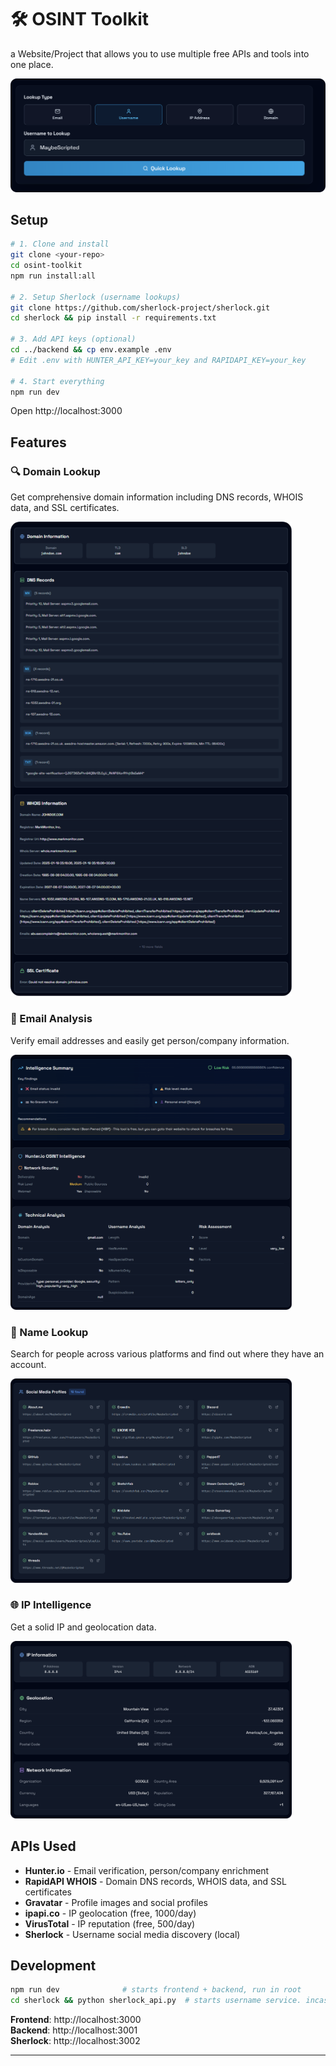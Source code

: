 # 🛠️ OSINT Toolkit

a Website/Project that allows you to use multiple free APIs and tools into one place.

<img src="readme-assets/ui-preview.png" alt="OSINT Toolkit UI Preview" width="600" />

## Setup

```bash
# 1. Clone and install
git clone <your-repo>
cd osint-toolkit  
npm run install:all

# 2. Setup Sherlock (username lookups)
git clone https://github.com/sherlock-project/sherlock.git
cd sherlock && pip install -r requirements.txt

# 3. Add API keys (optional)
cd ../backend && cp env.example .env
# Edit .env with HUNTER_API_KEY=your_key and RAPIDAPI_KEY=your_key

# 4. Start everything
npm run dev
```

Open http://localhost:3000

## Features

### 🔍 Domain Lookup
Get comprehensive domain information including DNS records, WHOIS data, and SSL certificates.

<img src="readme-assets/domain-lookup.png" alt="Domain Lookup" width="450" />

### 📧 Email Analysis
Verify email addresses and easily get person/company information.

<img src="readme-assets/Email-Lookup.png" alt="Email Lookup" width="450" />

### 👤 Name Lookup
Search for people across various platforms and find out where they have an account.

<img src="readme-assets/Name-Lookup.png" alt="Name Lookup" width="450" />

### 🌐 IP Intelligence
Get a solid IP and geolocation data.

<img src="readme-assets/ip-info.png" alt="IP Info" width="450" />

## APIs Used

- **Hunter.io**        - Email verification, person/company enrichment
- **RapidAPI WHOIS**   - Domain DNS records, WHOIS data, and SSL certificates
- **Gravatar**         - Profile images and social profiles
- **ipapi.co**         - IP geolocation (free, 1000/day)
- **VirusTotal**       - IP reputation (free, 500/day)  
- **Sherlock**         - Username social media discovery (local)

## Development

```bash
npm run dev              # starts frontend + backend, run in root
cd sherlock && python sherlock_api.py  # starts username service. incase you wanna only test that
```

**Frontend**: http://localhost:3000  
**Backend**: http://localhost:3001  
**Sherlock**: http://localhost:3002

---


